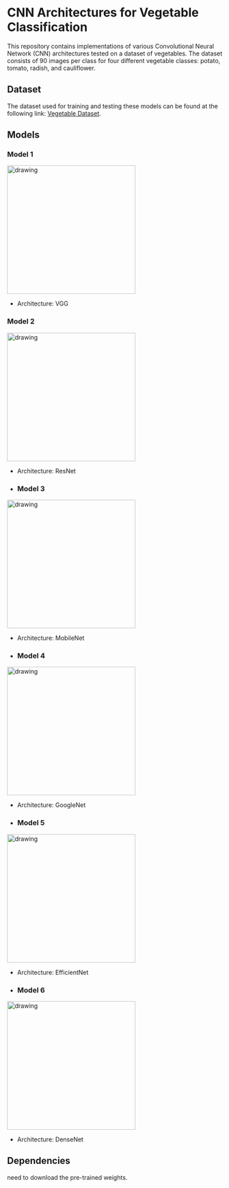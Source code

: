 # CNN Architectures for Vegetable Classification

This repository contains implementations of various Convolutional Neural Network (CNN) architectures tested on a dataset of vegetables. The dataset consists of 90 images per class for four different vegetable classes: potato, tomato, radish, and cauliflower.

## Dataset
The dataset used for training and testing these models can be found at the following link: [Vegetable Dataset](https://www.kaggle.com/datasets/misrakahmed/vegetable-image-dataset).

## Models

### Model 1

<img src="https://github.com/zetro-malik/CNN-architectures/blob/master/VGG/Untitled.png" alt="drawing" width="300"/>

- Architecture: VGG

### Model 2

<img src="https://github.com/zetro-malik/CNN-architectures/blob/master/ResNet/Untitled.png" alt="drawing" width="300"/>


- Architecture: ResNet
  
- ### Model 3

<img src="https://github.com/zetro-malik/CNN-architectures/blob/master/MobileNet/Untitled.png" alt="drawing" width="300"/>



- Architecture: MobileNet
  
- ### Model 4

<img src="https://github.com/zetro-malik/CNN-architectures/blob/master/GoogleNet/Untitled.png" alt="drawing" width="300"/>


- Architecture: GoogleNet
  
- ### Model 5

<img src="https://github.com/zetro-malik/CNN-architectures/blob/master/EfficientNet/Untitled.png" alt="drawing" width="300"/>


- Architecture: EfficientNet
  
- ### Model 6

<img src="https://github.com/zetro-malik/CNN-architectures/blob/master/DenseNet/Untitled.png" alt="drawing" width="300"/>


- Architecture: DenseNet

## Dependencies

need to download the pre-trained weights.


